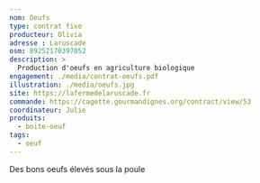 ```yaml
---
nom: Oeufs
type: contrat fixe
producteur: Olivia
adresse : Laruscade
osm: 89252170397052
description: >
  Production d'oeufs en agriculture biologique
engagement: ./media/contrat-oeufs.pdf
illustration: ./media/oeufs.jpg
site: https://lafermedelaruscade.fr
commande: https://cagette.gourmandignes.org/contract/view/53
coordinateur: Julie
produits:
  - boite-oeuf                           
tags:
  - oeuf
---
```


Des bons oeufs élevés sous la poule